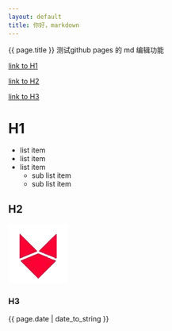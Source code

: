 ```yaml
---
layout: default
title: 你好，markdown
---
```

{{ page.title }}
测试github pages 的 md 编辑功能

[link to H1](#h1)

[link to H2](#h2)

[link to H3](#h3)

# H1
-   list item
-   list item
-   list item
    -   sub list item
    -   sub list item


## H2
![image](images/fox_icon.png)

### H3

{{ page.date | date_to_string }}